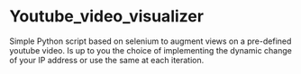 # Youtube_video_visualizer
Simple Python script based on selenium to augment views on a pre-defined youtube video. Is up to you the choice of implementing the dynamic change of your IP address or use the same at each iteration.

